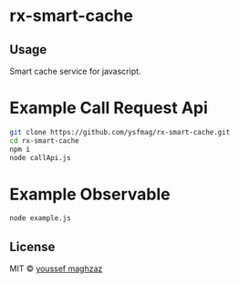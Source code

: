 # rx-smart-cache

## Usage

Smart cache service for javascript.

# Example Call Request Api

```bash
git clone https://github.com/ysfmag/rx-smart-cache.git
cd rx-smart-cache
npm i
node callApi.js
```

# Example Observable

```bash
node example.js
```

## License

MIT © [youssef maghzaz](https://github.com/ysfmag)
